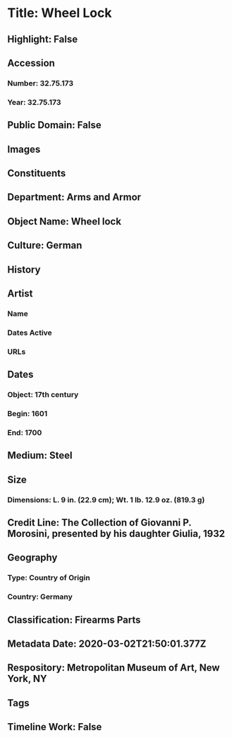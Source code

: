 # Title: Wheel Lock
## Highlight: False
## Accession
### Number: 32.75.173
### Year: 32.75.173
## Public Domain: False
## Images
## Constituents
## Department: Arms and Armor
## Object Name: Wheel lock
## Culture: German
## History
## Artist
### Name
### Dates Active
### URLs
## Dates
### Object: 17th century
### Begin: 1601
### End: 1700
## Medium: Steel
## Size
### Dimensions: L. 9 in. (22.9 cm); Wt. 1 lb. 12.9 oz. (819.3 g)
## Credit Line: The Collection of Giovanni P. Morosini, presented by his daughter Giulia, 1932
## Geography
### Type: Country of Origin
### Country: Germany
## Classification: Firearms Parts
## Metadata Date: 2020-03-02T21:50:01.377Z
## Respository: Metropolitan Museum of Art, New York, NY
## Tags
## Timeline Work: False